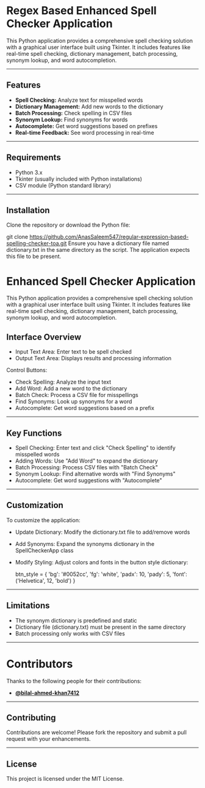 # **Regex Based Enhanced Spell Checker Application**

This Python application provides a comprehensive spell checking solution with a graphical user interface built using Tkinter. It includes features like real-time spell checking, dictionary management, batch processing, synonym lookup, and word autocompletion.

---

## **Features**

- **Spell Checking:** Analyze text for misspelled words  
- **Dictionary Management:** Add new words to the dictionary  
- **Batch Processing:** Check spelling in CSV files  
- **Synonym Lookup:** Find synonyms for words  
- **Autocomplete:** Get word suggestions based on prefixes  
- **Real-time Feedback:** See word processing in real-time  

---

## **Requirements**

- Python 3.x  
- Tkinter (usually included with Python installations)  
- CSV module (Python standard library)  

---

## **Installation**

Clone the repository or download the Python file:

git clone https://github.com/AnasSaleem547/regular-expression-based-spelling-checker-toa.git
Ensure you have a dictionary file named dictionary.txt in the same directory as the script. The application expects this file to be present.

# Enhanced Spell Checker Application

This Python application provides a comprehensive spell checking solution with a graphical user interface built using Tkinter. It includes features like real-time spell checking, dictionary management, batch processing, synonym lookup, and word autocompletion.

## **Interface Overview**

- Input Text Area: Enter text to be spell checked
- Output Text Area: Displays results and processing information

Control Buttons:

- Check Spelling: Analyze the input text
- Add Word: Add a new word to the dictionary
- Batch Check: Process a CSV file for misspellings
- Find Synonyms: Look up synonyms for a word
- Autocomplete: Get word suggestions based on a prefix

---

## Key Functions

- Spell Checking: Enter text and click "Check Spelling" to identify misspelled words
- Adding Words: Use "Add Word" to expand the dictionary
- Batch Processing: Process CSV files with "Batch Check"
- Synonym Lookup: Find alternative words with "Find Synonyms"
- Autocomplete: Get word suggestions with "Autocomplete"

---

## Customization

To customize the application:

- Update Dictionary: Modify the dictionary.txt file to add/remove words
- Add Synonyms: Expand the synonyms dictionary in the SpellCheckerApp class
- Modify Styling: Adjust colors and fonts in the button style dictionary:

  btn_style = {
    'bg': '#0052cc',
    'fg': 'white',
    'padx': 10,
    'pady': 5,
    'font': ('Helvetica', 12, 'bold')
  }

---

## Limitations

- The synonym dictionary is predefined and static
- Dictionary file (dictionary.txt) must be present in the same directory
- Batch processing only works with CSV files

---

# Contributors
Thanks to the following people for their contributions:

- **[@bilal-ahmed-khan7412](https://github.com/bilal-ahmed-khan7412)**

---

## Contributing

Contributions are welcome! Please fork the repository and submit a pull request with your enhancements.

---

## License

This project is licensed under the MIT License.


